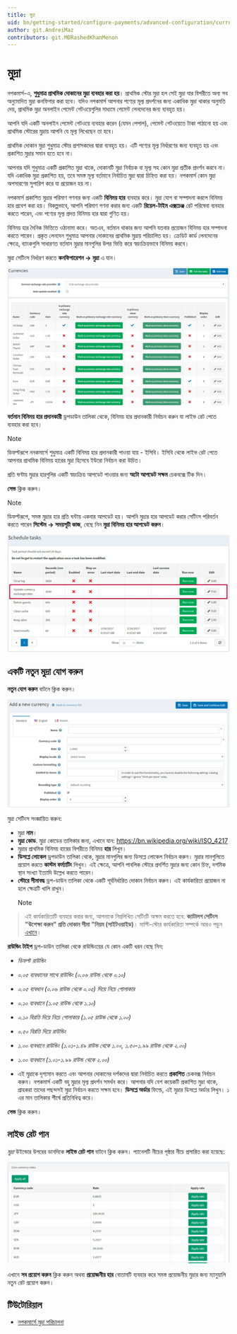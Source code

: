 ```yaml
---
title: মুদ্রা
uid: bn/getting-started/configure-payments/advanced-configuration/currencies
author: git.AndreiMaz
contributors: git.MDRashedKhanMenon
---
```


# মুদ্রা

নপকমার্স-এ, **শুধুমাত্র প্রাথমিক দোকানের মুদ্রা ব্যবহার করা হয়**। প্রাথমিক স্টোর মুদ্রা হল সেই মুদ্রা যার বিপরীতে অন্য সব অনুমোদিত মুদ্রা কনফিগার করা হবে। যদিও নপকমার্স আপনার পণ্যের মূল্য প্রদর্শনের জন্য একাধিক মুদ্রা থাকার অনুমতি দেয়, প্রাথমিক মুদ্রা অনলাইন পেমেন্ট গেটওয়েগুলির মাধ্যমে পেমেন্ট লেনদেনের জন্য ব্যবহৃত হয়।

আপনি যদি একটি অনলাইন পেমেন্ট গেটওয়ে ব্যবহার করেন (যেমন পেপাল), পেমেন্ট গেটওয়েতে টাকা পাঠানো হয় এবং প্রাথমিক স্টোরের মুদ্রায় আপনি যে মূল্য লিখেছেন তা হবে।

প্রাথমিক দোকান মুদ্রা শুধুমাত্র স্টোর প্রশাসকদের দ্বারা ব্যবহৃত হয়। এটি পণ্যের মূল্য নির্ধারণের জন্য ব্যবহৃত হয় এবং প্রকাশিত মুদ্রার সমান হতে হবে না।

আপনার যদি শুধুমাত্র একটি প্রকাশিত মুদ্রা থাকে, দোকানটি মুদ্রা নির্বাচক বা মূল্য সহ কোন মুদ্রা প্রতীক প্রদর্শন করবে না। যদি একাধিক মুদ্রা প্রকাশিত হয়, তবে সমস্ত মূল্য বর্তমানে নির্বাচিত মুদ্রা দ্বারা চিহ্নিত করা হয়। নপকমার্স কোন মুদ্রা অপসারণের সুপারিশ করে যা প্রয়োজন হয় না।

নপকমার্স প্রকাশিত মুদ্রার পরিমাণ গণনার জন্য একটি **বিনিময় হার** ব্যবহার করে। মুদ্রা যোগ বা সম্পাদনা করলে বিনিময় হার প্রবেশ করা হয়। বিকল্পভাবে, আপনি পরিমাণ গণনা করার জন্য একটি **রিয়েল-টাইম এক্সচেঞ্জ** রেট পরিষেবা ব্যবহার করতে পারেন, এবং পণ্যের মূল্য প্রদত্ত বিনিময় হার দ্বারা গুণিত হয়।

বিনিময় হার দৈনিক ভিত্তিতে ওঠানামা করে। অতএব, বর্তমান থাকার জন্য আপনি যতবার প্রয়োজন বিনিময় হার সম্পাদনা করতে পারেন। প্রকৃত লেনদেন শুধুমাত্র আপনার দোকানের প্রাথমিক মুদ্রায় পরিচালিত হয়। ক্রেডিট কার্ড লেনদেনের ক্ষেত্রে, ব্যাংকগুলি সাধারণত বর্তমান মুদ্রার মানগুলির উপর ভিত্তি করে স্বয়ংক্রিয়ভাবে বিনিময় করবে।

মুদ্রা সেটিংস নির্ধারণ করতে **কনফিগারেশন → মুদ্রা** এ যান।

![মুদ্রা](_static/currencies/currencies1.png)

**বর্তমান বিনিময় হার প্রদানকারী** ড্রপডাউন তালিকা থেকে, বিনিময় হার প্রদানকারী নির্বাচন করুন যা লাইভ রেট পেতে ব্যবহার করা হবে।

> [!NOTE]
>
> ডিফল্টরূপে ননকমার্সে শুধুমাত্র একটি বিনিময় হার প্রদানকারী পাওয়া যায় - ইসিবি। ইসিবি থেকে লাইভ রেট পেতে আপনার প্রাথমিক বিনিময় হারের মুদ্রা হিসেবে ইউরো নির্বাচন করা উচিত।

 প্রতি ঘণ্টায় মুদ্রার হারগুলির একটি স্বয়ংক্রিয় আপডেট পাওয়ার জন্য **অটো আপডেট সক্ষম** চেকবক্সে টিক দিন।

 **সেভ** ক্লিক করুন।

> [!NOTE]
>
> ডিফল্টরূপে, সমস্ত মুদ্রার হার প্রতি ঘন্টায় একবার আপডেট হয়। আপনি মুদ্রার হার আপডেট করার সেটিংস পরিবর্তন করতে পারেন **সিস্টেম → সময়সূচী কাজ**, বেছে নিন **মুদ্রা বিনিময় হার আপডেট করুন**।

![সিডিউল টাস্ক](_static/currencies/tasks.jpg)

## একটি নতুন মুদ্রা যোগ করুন

**নতুন যোগ করুন** বাটনে ক্লিক করুন।

![মুদ্রা](_static/currencies/currencies3.png)

মুদ্রা সেটিংস সংজ্ঞায়িত করুন:

* মুদ্রা **নাম**।
* **মুদ্রা কোড**. মুদ্রা কোডের তালিকার জন্য, এখানে যান: https://bn.wikipedia.org/wiki/ISO_4217
* মুদ্রার প্রাথমিক বিনিময় হারের বিপরীতে বিনিময় **হার** লিখুন।
* **ডিসপ্লে লোকেল** ড্রপডাউন তালিকা থেকে, মুদ্রার মানগুলির জন্য ডিসপ্লে লোকেল নির্বাচন করুন।
মুদ্রার মানগুলিতে প্রয়োগ করতে **কাস্টম ফর্ম্যাটিং** লিখুন। এই ক্ষেত্রে, আপনি পাবলিক স্টোরে প্রদর্শিত মুদ্রার জন্য কোন চিহ্ন, দশমিক স্থান সংখ্যা ইত্যাদি উল্লেখ করতে পারেন।
* **স্টোরে সীমাবদ্ধ** ড্রপ-ডাউন তালিকা থেকে একটি পূর্বনির্ধারিত দোকান নির্বাচন করুন। এই কার্যকারিতা প্রয়োজন না হলে ক্ষেত্রটি খালি রাখুন।
  > [!NOTE]
  >
> এই কার্যকারিতাটি ব্যবহার করার জন্য, আপনাকে নিম্নলিখিত সেটিংটি অক্ষম করতে হবে: **ক্যাটালগ সেটিংস "উপেক্ষা করুন" প্রতি দোকান সীমা "নিয়ম (সাইটওয়াইড)**। মাল্টি-স্টোর কার্যকারিতা সম্পর্কে আরও পড়ুন [এখানে](xref:bn/getting-start/advanced-configuration/multi-store)।

**রাউন্ডিং টাইপ** ড্রপ-ডাউন তালিকা থেকে রাউন্ডিংয়ের যে কোন একটি ধরন বেছে নিন:
  * *ডিফল্ট রাউন্ডিং*
  * *০.০৫ ব্যবধানের সাথে রাউন্ডিং (০.০৬ রাউন্ড থেকে ০.১০)*
  * *০.০৫ ব্যবধান (০.০৬ রাউন্ড থেকে ০.০৫) দিয়ে নিচে গোলাকার*
  * *০.১০ ব্যবধানে (১.০৫ রাউন্ড থেকে ১.১০)*
  * *০.১০ বিরতি দিয়ে নিচে গোলাকার (১.০৫ রাউন্ড থেকে ১.০০)*
  * *০.৫০ বিরতি দিয়ে রাউন্ডিং*
  * *১.০০ ব্যবধানে রাউন্ডিং (১.০১-১.৪৯ রাউন্ড থেকে ১.০০, ১.৫০-১.৯৯ রাউন্ড থেকে ২.০০)*
  * *১.০০ ব্যবধানে (১.০১-১.৯৯ রাউন্ড থেকে ২.০০)*

* এই মুদ্রাকে দৃশ্যমান করতে এবং আপনার দোকানের দর্শকদের দ্বারা নির্বাচিত করতে **প্রকাশিত** চেকবক্স নির্বাচন করুন। নপকমার্স একটি বহু মুদ্রার মূল্য প্রদর্শন সমর্থন করে। আপনার যদি বেশ কয়েকটি প্রকাশিত মুদ্রা থাকে, গ্রাহকরা তাদের পছন্দসই মুদ্রা নির্বাচন করতে সক্ষম হবে।
**ডিসপ্লে অর্ডার** ফিল্ডে, এই মুদ্রার ডিসপ্লে অর্ডার লিখুন। ১ এর মান তালিকার শীর্ষে প্রতিনিধিত্ব করে।

**সেভ** ক্লিক করুন।

## লাইভ রেট পান

*মুদ্রা* উইন্ডোর উপরের ডানদিকে **লাইভ রেট পান** বাটনে ক্লিক করুন। প্যানেলটি নীচের পৃষ্ঠার নীচে প্রসারিত করা হয়েছে:

![লাইভ রেট](_static/currencies/live-rates.jpg)

এখানে **সব প্রয়োগ করুন** ক্লিক করুন অথবা **প্রয়োজনীয় হার** বোতামটি ব্যবহার করে সমস্ত প্রয়োজনীয় মুদ্রার জন্য ম্যানুয়ালি নতুন রেট প্রয়োগ করুন।

## টিউটোরিয়াল

* [নপকমার্সে মুদ্রা পরিচালনা](https://www.youtube.com/watch?v=2nzVxGyc5-M)
